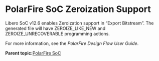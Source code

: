 # PolarFire SoC Zeroization Support

Libero SoC v12.6 enables Zeroization support in “Export Bitstream”. The generated file will have ZEROIZE\_LIKE\_NEW and ZEROIZE\_UNRECOVERABLE programming actions.

For more information, see the *PolarFire Design Flow User Guide*.

**Parent topic:**[PolarFire SoC](GUID-01242F39-2030-4BC9-A2F4-EA1744E85B84.md)

